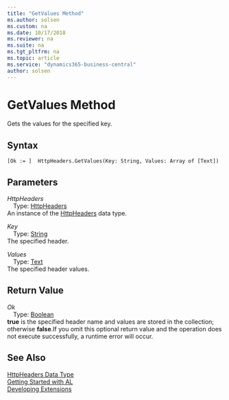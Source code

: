 ```yaml
---
title: "GetValues Method"
ms.author: solsen
ms.custom: na
ms.date: 10/17/2018
ms.reviewer: na
ms.suite: na
ms.tgt_pltfrm: na
ms.topic: article
ms.service: "dynamics365-business-central"
author: solsen
---
```

[//]: # (START>DO_NOT_EDIT)
[//]: # (IMPORTANT:Do not edit any of the content between here and the END>DO_NOT_EDIT.)
[//]: # (Any modifications should be made in the .xml files in the ModernDev repo.)
# GetValues Method
Gets the values for the specified key.

## Syntax
```
[Ok := ]  HttpHeaders.GetValues(Key: String, Values: Array of [Text])
```
## Parameters
*HttpHeaders*  
&emsp;Type: [HttpHeaders](httpheaders-data-type.md)  
An instance of the [HttpHeaders](httpheaders-data-type.md) data type.  

*Key*  
&emsp;Type: [String](../string/string-data-type.md)  
The specified header.
        
*Values*  
&emsp;Type: [Text](../text/text-data-type.md)  
The specified header values.  


## Return Value
*Ok*  
&emsp;Type: [Boolean](../boolean/boolean-data-type.md)  
**true** is the specified header name and values are stored in the collection; otherwise **false**.If you omit this optional return value and the operation does not execute successfully, a runtime error will occur.    


[//]: # (IMPORTANT: END>DO_NOT_EDIT)
## See Also
[HttpHeaders Data Type](httpheaders-data-type.md)  
[Getting Started with AL](../devenv-get-started.md)  
[Developing Extensions](../devenv-dev-overview.md)